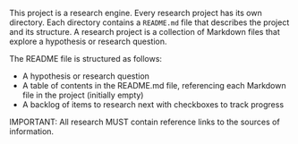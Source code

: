 This project is a research engine. Every research project has its own directory.
Each directory contains a `README.md` file that describes the project and its structure.
A research project is a collection of Markdown files that explore a hypothesis or research question.

The README file is structured as follows:
- A hypothesis or research question
- A table of contents in the README.md file, referencing each Markdown file in the project (initially empty)
- A backlog of items to research next with checkboxes to track progress

IMPORTANT: All research MUST contain reference links to the sources of information.